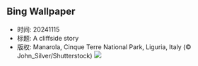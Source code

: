 ## Bing Wallpaper
- 时间: 20241115
- 标题: A cliffside story
- 版权: Manarola, Cinque Terre National Park, Liguria, Italy (© John_Silver/Shutterstock)
![](https://cn.bing.com/th?id=OHR.ManarolaItaly_EN-US4826543395_UHD.jpg&rf=LaDigue_UHD.jpg&pid=hp&w=3840&h=2160&rs=1&c=4)
